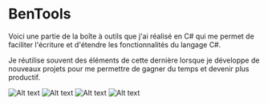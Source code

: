 # BenTools
Voici une partie de la boîte à outils que j'ai réalisé en C# qui me permet de faciliter l'écriture et d'étendre les fonctionnalités du langage C#.

Je réutilise souvent des éléments de cette dernière lorsque je développe de nouveaux projets pour me permettre de gagner du temps et devenir plus productif.


![Alt text](https://i.imgur.com/JKA9kqS.png "Arborescence des fichiers de l'application.")
![Alt text](https://i.imgur.com/CnSYcRC.png "Codes utilitaires que l'on retrouve dans l'application : Les séquences.")
![Alt text](https://i.imgur.com/z3JURgS.png "Codes utilitaires que l'on retrouve dans l'application : Les énumérations.")
![Alt text](https://i.imgur.com/yrhAnok.png "Codes utilitaires que l'on retrouve dans l'application : Le file system et les streams.")
